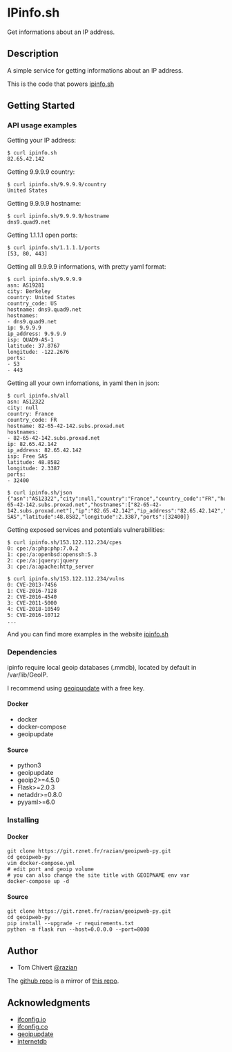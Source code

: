 # IPinfo.sh

Get informations about an IP address.

## Description

A simple service for getting informations about an IP address.

This is the code that powers [ipinfo.sh](https://ipinfo.sh)

## Getting Started

### API usage examples

Getting your IP address:
```
$ curl ipinfo.sh
82.65.42.142
```

Getting 9.9.9.9 country:
```
$ curl ipinfo.sh/9.9.9.9/country
United States
```

Getting 9.9.9.9 hostname:
```
$ curl ipinfo.sh/9.9.9.9/hostname
dns9.quad9.net
```

Getting 1.1.1.1 open ports:
```
$ curl ipinfo.sh/1.1.1.1/ports
[53, 80, 443]
```

Getting all 9.9.9.9 informations, with pretty yaml format:
```
$ curl ipinfo.sh/9.9.9.9
asn: AS19281
city: Berkeley
country: United States
country_code: US
hostname: dns9.quad9.net
hostnames:
- dns9.quad9.net
ip: 9.9.9.9
ip_address: 9.9.9.9
isp: QUAD9-AS-1
latitude: 37.8767
longitude: -122.2676
ports:
- 53
- 443
```

Getting all your own infomations, in yaml then in json:
```
$ curl ipinfo.sh/all
asn: AS12322
city: null
country: France
country_code: FR
hostname: 82-65-42-142.subs.proxad.net
hostnames:
- 82-65-42-142.subs.proxad.net
ip: 82.65.42.142
ip_address: 82.65.42.142
isp: Free SAS
latitude: 48.8582
longitude: 2.3387
ports:
- 32400

$ curl ipinfo.sh/json
{"asn":"AS12322","city":null,"country":"France","country_code":"FR","hostname":"82-65-42-142.subs.proxad.net","hostnames":["82-65-42-142.subs.proxad.net"],"ip":"82.65.42.142","ip_address":"82.65.42.142","isp":"Free SAS","latitude":48.8582,"longitude":2.3387,"ports":[32400]}
```

Getting exposed services and potentials vulnerabilities:
```
$ curl ipinfo.sh/153.122.112.234/cpes
0: cpe:/a:php:php:7.0.2
1: cpe:/a:openbsd:openssh:5.3
2: cpe:/a:jquery:jquery
3: cpe:/a:apache:http_server

$ curl ipinfo.sh/153.122.112.234/vulns
0: CVE-2013-7456
1: CVE-2016-7128
2: CVE-2016-4540
3: CVE-2011-5000
4: CVE-2018-10549
5: CVE-2016-10712
...
```

And you can find more examples in the website [ipinfo.sh](https://ipinfo.sh)

### Dependencies

ipinfo require local geoip databases (.mmdb), located by default in /var/lib/GeoIP.

I recommend using [geoipupdate](https://github.com/maxmind/geoipupdate) with a free key.

#### Docker

 - docker
 - docker-compose
 - geoipupdate

#### Source

 - python3
 - geoipupdate
 - geoip2>=4.5.0
 - Flask>=2.0.3
 - netaddr>=0.8.0
 - pyyaml>=6.0

### Installing

#### Docker
```
git clone https://git.rznet.fr/razian/geoipweb-py.git
cd geoipweb-py
vim docker-compose.yml
# edit port and geoip volume
# you can also change the site title with GEOIPNAME env var
docker-compose up -d
```

#### Source
```
git clone https://git.rznet.fr/razian/geoipweb-py.git
cd geoipweb-py
pip install --upgrade -r requirements.txt
python -m flask run --host=0.0.0.0 --port=8080
```

## Author

 - Tom Chivert [@razian](https://rznet.fr/)

The [github repo](https://github.com/tchivert/ipinfo.sh) is a mirror of [this repo](https://git.rznet.fr/razian/geoipweb-py).

## Acknowledgments

* [ifconfig.io](https://github.com/georgyo/ifconfig.io)
* [ifconfig.co](https://github.com/mpolden/echoip)
* [geoipupdate](https://github.com/maxmind/geoipupdate)
* [internetdb](https://internetdb.shodan.io/)
